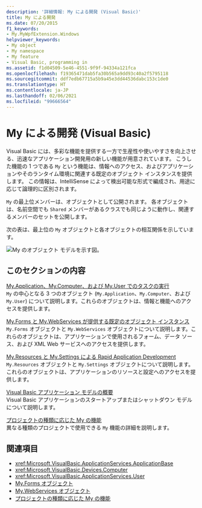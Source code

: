 ```yaml
---
description: '詳細情報: My による開発 (Visual Basic)'
title: My による開発
ms.date: 07/20/2015
f1_keywords:
- My.MyWpfExtension.Windows
helpviewer_keywords:
- My object
- My namespace
- My feature
- Visual Basic, programming in
ms.assetid: f1d04509-5e46-4551-9f9f-94334a121fca
ms.openlocfilehash: f19365471dab5fa30b565a9dd93c40a2f5795118
ms.sourcegitcommit: ddf7edb67715a5b9a45e3dd44536dabc153c1de0
ms.translationtype: HT
ms.contentlocale: ja-JP
ms.lasthandoff: 02/06/2021
ms.locfileid: "99666564"
---
```

# <a name="development-with-my-visual-basic"></a>My による開発 (Visual Basic)

Visual Basic には、多彩な機能を提供する一方で生産性や使いやすさを向上させる、迅速なアプリケーション開発用の新しい機能が用意されています。 こうした機能の 1 つである `My` という機能は、情報へのアクセス、およびアプリケーションやそのランタイム環境に関連する既定のオブジェクト インスタンスを提供します。 この情報は、IntelliSense によって検出可能な形式で編成され、用途に応じて論理的に区別されます。  
  
 `My` の最上位メンバーは、オブジェクトとして公開されます。 各オブジェクトは、名前空間でも `Shared` メンバーがあるクラスでも同じように動作し、関連するメンバーのセットを公開します。  
  
 次の表は、最上位の `My` オブジェクトと各オブジェクトの相互関係を示しています。  
  
 ![My のオブジェクト モデルを示す図。](./media/index/my-object-model-relationships.gif)  
  
## <a name="in-this-section"></a>このセクションの内容  

 [My.Application、My.Computer、および My.User でのタスクの実行](performing-tasks-with-my-application-my-computer-and-my-user.md)  
 `My` の中心となる 3 つのオブジェクト (`My.Application`、`My.Computer`、および `My.User`) について説明します。これらのオブジェクトは、情報と機能へのアクセスを提供します。  
  
 [My.Forms と My.WebServices が提供する既定のオブジェクト インスタンス](default-object-instances-provided-by-my-forms-and-my-webservices.md)  
 `My.Forms` オブジェクトと `My.WebServices` オブジェクトについて説明します。これらのオブジェクトは、アプリケーションで使用されるフォーム、データ ソース、および XML Web サービスへのアクセスを提供します。  
  
 [My.Resources と My.Settings による Rapid Application Development](rapid-application-development-with-my-resources-and-my-settings.md)  
 `My.Resources` オブジェクトと `My.Settings` オブジェクトについて説明します。これらのオブジェクトは、アプリケーションのリソースと設定へのアクセスを提供します。  
  
 [Visual Basic アプリケーション モデルの概要](overview-of-the-visual-basic-application-model.md)  
 Visual Basic アプリケーションのスタートアップまたはシャットダウン モデルについて説明します。  
  
 [プロジェクトの種類に応じた My の機能](how-my-depends-on-project-type.md)  
 異なる種類のプロジェクトで使用できる `My` 機能の詳細を説明します。  
  
## <a name="see-also"></a>関連項目

- <xref:Microsoft.VisualBasic.ApplicationServices.ApplicationBase>
- <xref:Microsoft.VisualBasic.Devices.Computer>
- <xref:Microsoft.VisualBasic.ApplicationServices.User>
- [My.Forms オブジェクト](../../language-reference/objects/my-forms-object.md)
- [My.WebServices オブジェクト](../../language-reference/objects/my-webservices-object.md)
- [プロジェクトの種類に応じた My の機能](how-my-depends-on-project-type.md)

